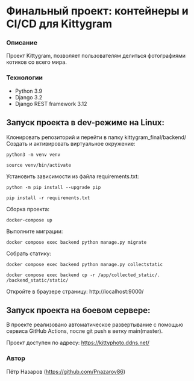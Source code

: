 # Финальный проект: контейнеры и CI/CD для Kittygram

### Описание
Проект Kittygram, позволяет пользователям делиться фотографиями котиков со всего мира.

### Технологии
 - Python 3.9
 - Django 3.2
 - Django REST framework 3.12

## Запуск проекта в dev-режиме на Linux:
Клонировать репозиторий и перейти в папку kittygram_final/backend/
Создать и активировать виртуальное окружение:
```
python3 -m venv venv
```
```
source venv/bin/activate
```
Установить зависимости из файла requirements.txt:

```
python -m pip install --upgrade pip
```

```
pip install -r requirements.txt
```
Сборка проекта:
```
docker-compose up
```
Выполните миграции:
```
docker compose exec backend python manage.py migrate
```
Собрать статику:
```
docker compose exec backend python manage.py collectstatic
```
```
docker compose exec backend cp -r /app/collected_static/. /backend_static/static/
```

Откройте в браузере страницу: http://localhost:9000/


## Запуск проекта на боевом сервере:
В проекте реализовано автоматическое развертывание с помощью сервиса GitHub Actions, после git push в ветку main(master).

Проект доступен по адресу: https://kittyphoto.ddns.net/

### Автор 
Пётр Назаров
(https://github.com/Pnazarov86)





